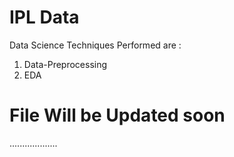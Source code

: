 # IPL Data
Data Science Techniques Performed are :

1) Data-Preprocessing
2) EDA

# File Will be Updated soon


...................
